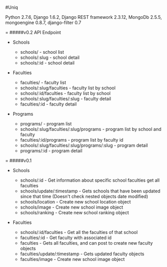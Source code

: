 #Uniq

Python 2.7.6, Django 1.6.2, Django REST framework 2.3.12, MongoDb 2.5.5, mongoengine 0.8.7, django-filter 0.7

=
#####v0.2 API Endpoint
- Schools
  - schools/  - school list
  - schools/:slug - school detail
  - schools/:id - school detail

- Faculties
  - faculties/ - faculty list
  - schools/:slug/faculties - faculty list by school
  - schools/:id/faculties - faculty list by school
  - schools/:slug/faculties/:slug - faculty detail
  - faculties/:id - faculty detail

- Programs
  - programs/ - program list
  - schools/:slug/faculties/:slug/programs - program list by school and faculty
  - faculties/:id/programs - program list by faculty id
  - schools/:slug/faculties/:slug/programs/:slug - program detail
  - programs/:id - program detail

=
#####v0.1
- Schools
  - schools/:id	- Get information about specific school	faculties	get all faculties
  - schools/update/:timestamp	- Gets schools that have been updated since that time	(Doesn't check nested objects date modified)
  - schools/location - Create new school location object
  - schools/image - Create new school image object
  - schools/ranking - Create new school ranking object

- Faculties
  - schools/:id/faculties	- Get all the faculties of that school
  - faculties/:id	- Get faculty with associated id
  - faculties - Gets all faculties, and can post to create new faculty objects
  - faculties/update/:timestamp	- Gets updated faculty objects
  - faculties/image - Create new school image object
